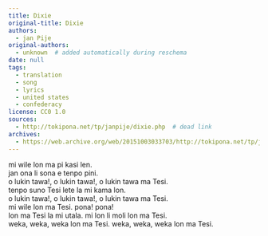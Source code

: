 ```yaml
---
title: Dixie
original-title: Dixie
authors:
  - jan Pije
original-authors:
  - unknown  # added automatically during reschema
date: null
tags:
  - translation
  - song
  - lyrics
  - united states
  - confederacy
license: CC0 1.0
sources:
  - http://tokipona.net/tp/janpije/dixie.php  # dead link
archives:
  - https://web.archive.org/web/20151003033703/http://tokipona.net/tp/janpije/dixie.php
---
```


<!--
### English

I wish I was in the land of cotton.  
Old times there are not forgotten.  
Look away!, look away!, look away Dixie land.  
In Dixie land where I was born, early on one frosty mornin'  
Look away!, look away!, look away Dixie land.  
And I wish I was in Dixie! Hooray! Hooray!  
In Dixie land I'll take my stand to live and die in Dixie.  
Away, away, away down south in Dixie. Away, away, away down south in Dixie!
-->

<!-- ### Toki Pona -->
mi wile lon ma pi kasi len.  \
jan ona li sona e tenpo pini.  \
o lukin tawa!, o lukin tawa!, o lukin tawa ma Tesi.  \
tenpo suno Tesi lete la mi kama lon.  \
o lukin tawa!, o lukin tawa!, o lukin tawa ma Tesi.  \
mi wile lon ma Tesi. pona! pona!  \
lon ma Tesi la mi utala. mi lon li moli lon ma Tesi.  \
weka, weka, weka lon ma Tesi. weka, weka, weka lon ma Tesi. 

<!--
### Retro-Translation Back to English

I want to be in the land of clothe-plant.  
Its people understand past times.  
Look toward!, look toward!, look toward Dixie.  
On a cold Dixie day, I came to exist.  
Look toward!, look toward!, look toward Dixie.  
I want to be in Dixie. Yay! Yay!  
In Dixie I fight. I live and die in Dixie.  
Away, away, away in Dixie. Away, away, away in Dixie.
-->
